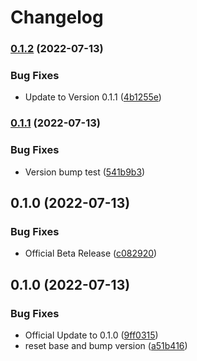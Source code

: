 # Changelog

### [0.1.2](https://www.github.com/STARTcloud/vagrant-zones/compare/v0.1.1...v0.1.2) (2022-07-13)


### Bug Fixes

* Update to Version  0.1.1 ([4b1255e](https://www.github.com/STARTcloud/vagrant-zones/commit/4b1255e831047c1275c072697902063728fa9df3))

### [0.1.1](https://www.github.com/STARTcloud/vagrant-zones/compare/v0.1.0...v0.1.1) (2022-07-13)


### Bug Fixes

* Version bump test ([541b9b3](https://www.github.com/STARTcloud/vagrant-zones/commit/541b9b3d7485e4727621b5b107699b7e9fa3ac2d))

## 0.1.0 (2022-07-13)


### Bug Fixes

* Official Beta Release ([c082920](https://www.github.com/STARTcloud/vagrant-zones/commit/c08292092acc9974bd24c6b0eacc90d598764901))

## 0.1.0 (2022-07-13)


### Bug Fixes

* Official Update to 0.1.0 ([9ff0315](https://www.github.com/STARTcloud/vagrant-zones/commit/9ff03156c3329f7a5d464d8d3abd515f3546e4c1))
* reset base and bump version ([a51b416](https://www.github.com/STARTcloud/vagrant-zones/commit/a51b416a2ef4c56d3ae9bf091748725e0038ce77))
